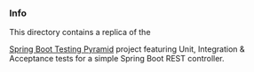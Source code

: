 ### Info 

This directory contains a replica of the

[Spring Boot Testing Pyramid](https://github.com/kriscfoster/spring-boot-testing-pyramid) project featuring Unit, Integration & Acceptance tests for a simple Spring Boot REST controller.

